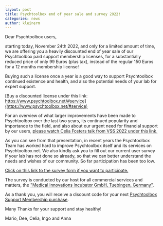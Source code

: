 ```yaml
---
layout: post
title: Psychtoolbox end of year sale and survey 2022!
categories: news
author: kleinerm
---
```


Dear Psychtoolbox users,

starting today, November 24th 2022, and only for a limited amount of time,
we are offering you a heavily discounted end of year sale of our Psychtoolbox
paid support membership licenses, for a substantially reduced price of only
99 Euros (plus tax), instead of the regular 150 Euros for a 12 months membership license!

Buying such a license once a year is a good way to support Psychtoolbox continued
existence and health, and also the potential needs of your lab for expert support.

[Buy a discounted license under this link: https://www.psychtoolbox.net/#service](https://www.psychtoolbox.net/#service)

For an overview of what larger improvements have been made to Psychtoolbox over
the last two years, its continued popularity and importance to the field, and
also about our urgent need for financial support by our users, [please watch
Celia Fosters talk from VSS 2022 under this link.](https://youtu.be/afKbkOx62dQ)

As you can see from that presentation, in recent years the Psychtoolbox Team has
worked hard to improve Psychtoolbox itself and its services on Psychtoolbox.net.
We also kindly ask you to fill out our current user survey if your lab has not
done so already, so that we can better understand the needs and wishes of our
community. So far participation has been too low.

[Click on this link to the survey form if you want to participate.][SurveyForm]

The survey is conducted by our host for all commercial services and matters, the
["Medical Innovations Incubator GmbH, Tuebingen, Germany"](https://mi-incubator.com).

As a thank you, you will receive a discount code for your next
[Psychtoolbox Support Membership purchase](https://www.psychtoolbox.net/#service).

Many Thanks for your support and stay healthy!

Mario, Dee, Celia, Ingo and Anna

[SurveyForm]: <https://t.co/NOiTOWW0v4>

